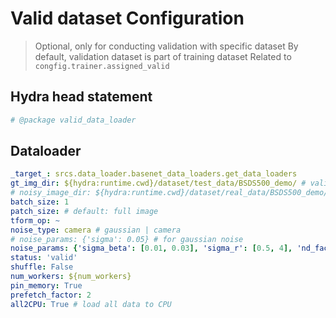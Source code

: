 # Valid dataset Configuration

> Optional, only for conducting validation with specific dataset
> By default, validation dataset is part of training dataset
> Related to `congfig.trainer.assigned_valid`

## Hydra head statement

```yaml
# @package valid_data_loader
```

## Dataloader
```yaml
_target_: srcs.data_loader.basenet_data_loaders.get_data_loaders
gt_img_dir: ${hydra:runtime.cwd}/dataset/test_data/BSDS500_demo/ # valid dataset (str or list [str]) 
# noisy_image_dir: ${hydra:runtime.cwd}/dataset/real_data/BSDS500_demo/ # real_data (str or list [str]) 
batch_size: 1
patch_size: # default: full image
tform_op: ~
noise_type: camera # gaussian | camera
# noise_params: {'sigma': 0.05} # for gaussian noise
noise_params: {'sigma_beta': [0.01, 0.03], 'sigma_r': [0.5, 4], 'nd_factor': [2, 8], 'kc': 16} # for camera noise, kc: 4|8|16
status: 'valid'
shuffle: False
num_workers: ${num_workers}
pin_memory: True
prefetch_factor: 2
all2CPU: True # load all data to CPU
```